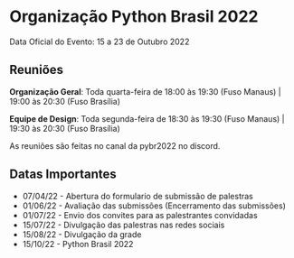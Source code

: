 # Organização Python Brasil 2022

Data Oficial do Evento: 15 a 23 de Outubro 2022

<!--Para acessar o site oficial do evento acesse esse [link](https://2022.pythonbrasil.org.br/).

 ### Board 

https://github.com/pythonbrasil/pybr2022-org/projects/2


### Discussão

https://github.com/pythonbrasil/pybr2022-org/discussions

### Site

https://2022.pythonbrasil.org.br/

### Código fonte do site:

https://github.com/pythonbrasil/pybr2022-site -->

## Reuniões

**Organização Geral**: Toda quarta-feira de 18:00 às 19:30 (Fuso Manaus) | 19:00 às 20:30 (Fuso Brasília)

**Equipe de Design**: Toda segunda-feira de 18:30 às 19:30 (Fuso Manaus) | 19:30 às 20:30 (Fuso Brasília)

As reuniões são feitas no canal da pybr2022 no discord.

## Datas Importantes

- 07/04/22 - Abertura do formulario de submissão de palestras
- 01/06/22 - Avaliação das submissões (Encerramento das submissões)
- 01/07/22 - Envio dos convites para as palestrantes convidadas
- 15/07/22 - Divulgação das palestras nas redes sociais
- 15/08/22 - Divulgação da grade
- 15/10/22 - Python Brasil 2022
